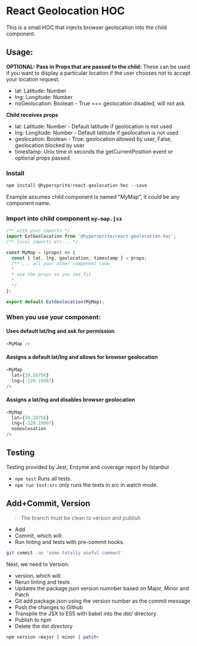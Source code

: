 # React Geolocation HOC

This is a small HOC that injects browser geolocation into the child component.

## Usage:

**OPTIONAL: Pass in Props that are passed to the child:**
These can be used if you want to display a particular location if the user chooses not to accept your location request.

* lat: Latitude: Number
* lng: Longitude: Number
* noGeolocation: Boolean - True === geolocation disabled, will not ask

**Child receives props**
* lat: Latitude: Number - Default latitude if geolocation is not used
* lng: Longitude: Number - Default latitude if geolocation is not used
* geolocation: Boolean - True: geolocation allowed by user, False, geolocation blocked by user
* timestamp: Unix time in seconds the getCurrentPosition event or optional props passed.


### Install
```js
npm install @hypersprite/react-geolocation-hoc --save
```
Example assumes child component is named "MyMap", it could be any component name.

### Import into child component ```my-map.jsx```
```js
/** with your imports */
import ExtGeolocation from '@hypersprite/react-geolocation-hoc';
/** local imports etc... */

const MyMap = (props) => {
  const { lat, lng, geolocation, timestamp } = props;
  /** ... all your other component code
  *
  * use the props as you see fit
  *
  */
};

export default ExtGeolocation(MyMap);
```

### When you use your component:

#### Uses default lat/lng and ask for permission
```js
<MyMap />
```

#### Assigns a default lat/lng and allows for browser geolocation
```js
<MyMap
  lat={39.28756}
  lng={-120.19987}
/>
```

#### Assigns a lat/lng and disables browser geolocation
```js
<MyMap
  lat={39.28756}
  lng={-120.19987}
  noGeolocation
/>
```

## Testing

Testing provided by Jest, Enzyme and coverage report by Istanbul

* ```npm test``` Runs all tests.
* ```npm run test:src``` only runs the tests in src in watch mode.

## Add+Commit, Version

> The branch must be clean to version and publish

* Add
* Commit, which will:
 * Run linting and tests with pre-commit hooks.

```bash
git commit -am 'some totally useful comment'
```

Next, we need to Version:
* version, which will:
 * Rerun linting and tests
 * Updates the package.json version numnber based on Major, Minor and Patch
 * Git add package.json using the version number as the commit message
 * Push the changes to Github
 * Transpile the JSX to ES5 with babel into the dst/ directory
 * Publish to npm
 * Delete the dst directory

```bash   
npm version <major | minor | patch>
```
